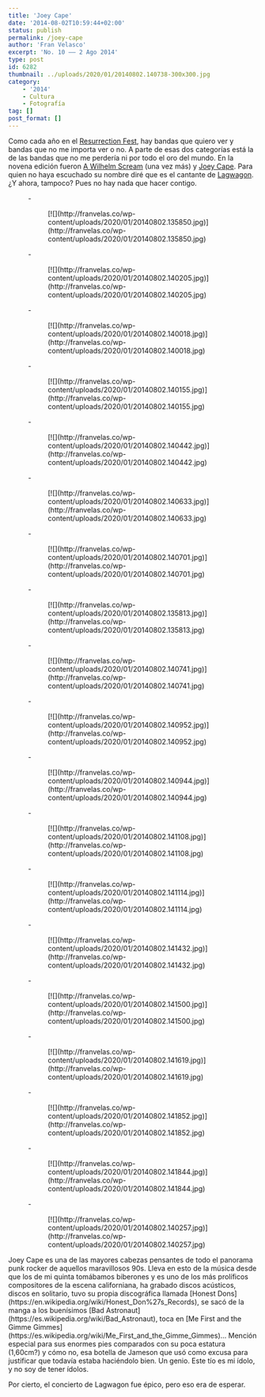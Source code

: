 ```yaml
---
title: 'Joey Cape'
date: '2014-08-02T10:59:44+02:00'
status: publish
permalink: /joey-cape
author: 'Fran Velasco'
excerpt: 'No. 10 —— 2 Ago 2014'
type: post
id: 6282
thumbnail: ../uploads/2020/01/20140802.140738-300x300.jpg
category:
    - '2014'
    - Cultura
    - Fotografía
tag: []
post_format: []
---
```

Como cada año en el [Resurrection Fest](http://resurrectionfest.es), hay bandas que quiero ver y bandas que no me importa ver o no. A parte de esas dos categorías está la de las bandas que no me perdería ni por todo el oro del mundo. En la novena edición fueron [A Wilhelm Scream](http://www.awilhelmscream.com) (una vez más) y [Joey Cape](http://joeycape.com). Para quien no haya escuchado su nombre diré que es el cantante de [Lagwagon](https://www.lagwagon.com). ¿Y ahora, tampoco? Pues no hay nada que hacer contigo.

<figure class="wp-block-gallery alignwide columns-3  mas-ancho">- <figure>[![](http://franvelas.co/wp-content/uploads/2020/01/20140802.135850.jpg)](http://franvelas.co/wp-content/uploads/2020/01/20140802.135850.jpg)</figure>
- <figure>[![](http://franvelas.co/wp-content/uploads/2020/01/20140802.140205.jpg)](http://franvelas.co/wp-content/uploads/2020/01/20140802.140205.jpg)</figure>
- <figure>[![](http://franvelas.co/wp-content/uploads/2020/01/20140802.140018.jpg)](http://franvelas.co/wp-content/uploads/2020/01/20140802.140018.jpg)</figure>
- <figure>[![](http://franvelas.co/wp-content/uploads/2020/01/20140802.140155.jpg)](http://franvelas.co/wp-content/uploads/2020/01/20140802.140155.jpg)</figure>
- <figure>[![](http://franvelas.co/wp-content/uploads/2020/01/20140802.140442.jpg)](http://franvelas.co/wp-content/uploads/2020/01/20140802.140442.jpg)</figure>
- <figure>[![](http://franvelas.co/wp-content/uploads/2020/01/20140802.140633.jpg)](http://franvelas.co/wp-content/uploads/2020/01/20140802.140633.jpg)</figure>
- <figure>[![](http://franvelas.co/wp-content/uploads/2020/01/20140802.140701.jpg)](http://franvelas.co/wp-content/uploads/2020/01/20140802.140701.jpg)</figure>
- <figure>[![](http://franvelas.co/wp-content/uploads/2020/01/20140802.135813.jpg)](http://franvelas.co/wp-content/uploads/2020/01/20140802.135813.jpg)</figure>
- <figure>[![](http://franvelas.co/wp-content/uploads/2020/01/20140802.140741.jpg)](http://franvelas.co/wp-content/uploads/2020/01/20140802.140741.jpg)</figure>
- <figure>[![](http://franvelas.co/wp-content/uploads/2020/01/20140802.140952.jpg)](http://franvelas.co/wp-content/uploads/2020/01/20140802.140952.jpg)</figure>
- <figure>[![](http://franvelas.co/wp-content/uploads/2020/01/20140802.140944.jpg)](http://franvelas.co/wp-content/uploads/2020/01/20140802.140944.jpg)</figure>
- <figure>[![](http://franvelas.co/wp-content/uploads/2020/01/20140802.141108.jpg)](http://franvelas.co/wp-content/uploads/2020/01/20140802.141108.jpg)</figure>
- <figure>[![](http://franvelas.co/wp-content/uploads/2020/01/20140802.141114.jpg)](http://franvelas.co/wp-content/uploads/2020/01/20140802.141114.jpg)</figure>
- <figure>[![](http://franvelas.co/wp-content/uploads/2020/01/20140802.141432.jpg)](http://franvelas.co/wp-content/uploads/2020/01/20140802.141432.jpg)</figure>
- <figure>[![](http://franvelas.co/wp-content/uploads/2020/01/20140802.141500.jpg)](http://franvelas.co/wp-content/uploads/2020/01/20140802.141500.jpg)</figure>
- <figure>[![](http://franvelas.co/wp-content/uploads/2020/01/20140802.141619.jpg)](http://franvelas.co/wp-content/uploads/2020/01/20140802.141619.jpg)</figure>
- <figure>[![](http://franvelas.co/wp-content/uploads/2020/01/20140802.141852.jpg)](http://franvelas.co/wp-content/uploads/2020/01/20140802.141852.jpg)</figure>
- <figure>[![](http://franvelas.co/wp-content/uploads/2020/01/20140802.141844.jpg)](http://franvelas.co/wp-content/uploads/2020/01/20140802.141844.jpg)</figure>
- <figure>[![](http://franvelas.co/wp-content/uploads/2020/01/20140802.140257.jpg)](http://franvelas.co/wp-content/uploads/2020/01/20140802.140257.jpg)</figure>

</figure>Joey Cape es una de las mayores cabezas pensantes de todo el panorama punk rocker de aquellos maravillosos 90s. Lleva en esto de la música desde que los de mi quinta tomábamos biberones y es uno de los más prolíficos compositores de la escena californiana, ha grabado discos acústicos, discos en solitario, tuvo su propia discográfica llamada [Honest Dons](https://en.wikipedia.org/wiki/Honest_Don%27s_Records), se sacó de la manga a los buenísimos [Bad Astronaut](https://es.wikipedia.org/wiki/Bad_Astronaut), toca en [Me First and the Gimme Gimmes](https://es.wikipedia.org/wiki/Me_First_and_the_Gimme_Gimmes)… Mención especial para sus enormes pies comparados con su poca estatura (1,60cm?) y cómo no, esa botella de Jameson que usó como excusa para justificar que todavía estaba haciéndolo bien. Un genio. Este tío es mi ídolo, y no soy de tener ídolos.

Por cierto, el concierto de Lagwagon fue épico, pero eso era de esperar.